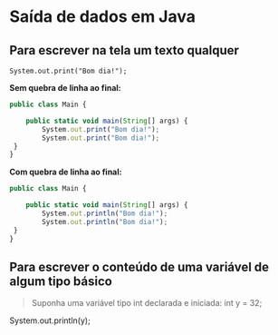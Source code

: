 # Saída de dados em Java
## Para escrever na tela um texto qualquer
`System.out.print("Bom dia!");`

**Sem quebra de linha ao final:**
~~~javascript
public class Main {

	public static void main(String[] args) {
		System.out.print("Bom dia!");
		System.out.print("Bom dia!"); 
 }
}

~~~
**Com quebra de linha ao final:**
~~~javascript
public class Main {

	public static void main(String[] args) {
		System.out.println("Bom dia!");
		System.out.println("Bom dia!");
 }
}

~~~
## Para escrever o conteúdo de uma variável de algum tipo básico
>Suponha uma variável tipo int declarada e iniciada: int y = 32;

System.out.println(y);
